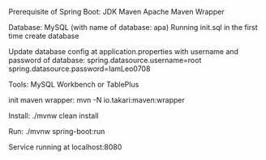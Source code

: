 Prerequisite of Spring Boot:
  JDK
  Maven Apache
  Maven Wrapper

Database:
  MySQL (with name of database: apa)
  Running init.sql in the first time create database

Update database config at application.properties with username and password of database:
  spring.datasource.username=root
  spring.datasource.password=IamLeo0708

Tools:
  MySQL Workbench or TablePlus

init maven wrapper:
  mvn -N io.takari:maven:wrapper

Install:
  ./mvnw clean install

Run:
  ./mvnw spring-boot:run

Service running at localhost:8080
